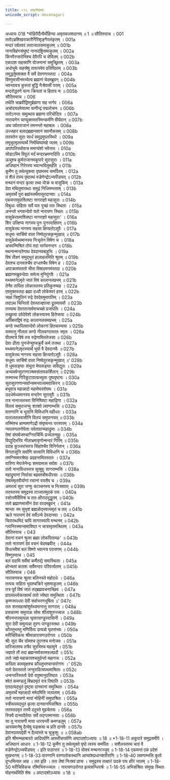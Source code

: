 ```yaml
---
title: ०१८ अमृतोद्भवः
unicode_script: devanagari

---
```



अध्यायः 018
*मोहितैर्दैत्यैर्मोहिन्या अमृतकलशदानम् ॥ 1 ॥
सौतिरुवाच ।	001  
ततोऽभ्रशिखराकारैर्गिरिशृङ्गैरलंकृतम् ।	001a  
मन्दरं पर्वतवरं लताजालसमाकुलम् ॥	001b  
नानाविहंगसंघुष्टं नानादंष्ट्रिसमाकुलम् ।	002a  
किंनरैरप्सरोभिश्च देवैरपि च सेवितम् ॥	002b  
एकादश सहस्राणि योजनानां समुच्छ्रितम् ।	003a  
अधोभूमेः सहस्रेषु तावत्स्वेव प्रतिष्ठितम् ॥	003b  
तमुद्धर्तुमशक्ता वै सर्वे देवगणास्तदा ।	004a  
विष्णुमासीनमभ्येत्य ब्रह्माणं चेदमब्रुवन् ॥	004b  
भवन्तावत्र कुरुतां बुद्धिं नैःश्रेयसीं पराम् ।	005a  
मन्दरोद्धरणे यत्नः क्रियतां च हिताय नः ॥	005b  
सौतिरुवाच ।	006  
तथेति चाब्रवीद्विष्णुर्ब्रह्मणा सह भार्गव ।	006a  
अचोदयदमेयात्मा फणीन्द्रं पद्मलोचनः ॥	006b  
ततोऽनन्तः समुत्थाय ब्रह्मणा परिचोदितः ।	007a  
नारायणेन चाप्युक्तस्तस्मिन्कर्मणि वीर्यवान् ॥	007b  
अथ पर्वतराजानं तमनन्तो महाबलः ।	008a  
उज्जहार बलाद्ब्रह्मन्सवनं सवनौकसम् ॥	008b  
ततस्तेन सुराः सार्धं समुद्रमुपतस्थिरे ।	009a  
तमूचुरमृतस्यार्थे निर्मथिष्यामहे जलम् ॥	009b  
अपांपतिरथोवाच ममाप्यंशो भवेत्ततः ।	010a  
सोढाऽस्मि विपुलं मर्दं मन्दरभ्रमणादिति ॥	010b  
ऊचुश्च कूर्मराजानमकूपारे सुरासुराः ।	011a  
अधिष्ठानं गिरेरस्य भवान्भवितुमर्हति ॥	011b  
कूर्मेण तु तथेत्युक्त्वा पृष्ठमस्य समर्पितम् ।	012a  
तं शैलं तस्य पृष्ठस्थं वज्रेणेन्द्रोऽभ्यपीडयत् ॥	012b  
मन्थानं मन्दरं कृत्वा तथा योक्रं च वासुकिम् ।	013a  
देवा मथितुमारब्धाः समुद्रं निधिमम्भसाम् ।	013b  
अमृतार्थे पुरा ब्रह्मंस्तथैवासुरदानवाः ॥	014a  
एकमन्तमुपाश्लिष्टा नागराज्ञो महासुराः ॥	014b  
विबुधाः सहिताः सर्वे यतः पुच्छं ततः स्थिताः ।	015a  
अनन्तो भगवान्देवो यतो नारायणः स्थितः ॥	015b  
वासुकेरग्रमाश्लिष्टा नागराज्ञो महासुराः\' ।	016a  
शिर उत्क्षिप्य नागस्य पुनः पुनरवाक्षिपन् ॥	016b  
वासुकेरथ नागस्य सहसा क्षिप्यतोऽसुरैः ।	017a  
सधूमाः सार्चिषो वाता निष्पेतुरसकृन्मुखात् ॥	017b  
वासुकेर्मथ्यमानस्य निःसृतेन विषेण च ।	018a  
अभवन्मिश्रितं तोयं तदा भार्गवनन्दन ॥	018b  
मथनान्मन्दरेणाथ देवदानवबाहुभिः ।	019a  
विषं तीक्ष्णं समुद्भूतं हालाहलमिति श्रुतम् ॥	019b  
देवाश्च दानवाश्चैव दग्धाश्चैव विषेण ह ।	020a  
अपाक्रामंस्ततो भीता विषादमगमंस्तदा ॥	020b  
ब्रह्माणमब्रुवन्देवाः समेत्य मुनिपुंगवैः ।	021a  
मथ्यमानेऽमृते जातं विषं कालानलप्रभम् ॥	021b  
तेनैव तापिता लोकास्तस्य प्रतिकुरुष्वह ।	022a  
एवमुक्तस्तदा ब्रह्मा दध्यौ लोकेश्वरं हरम् ॥	022b  
त्र्यक्षं त्रिशूलिनं रुद्रे देवदेवमुमापतिम् ।	023a  
तदाऽथ चिन्तितो देवस्तज्ज्ञात्वा द्रुतमाययौ ॥	023b  
तस्याथ देवस्तत्सर्वमाचचक्षे प्रजापतिः ।	024a  
तच्छ्रुत्वा दवेदेवेशो लोकस्यास्य हितेप्सया ॥	024b  
अपिबत्तद्विषं रुद्रः कालानलसमप्रभम् ।	025a  
कण्ठे स्थापितवान्देवो लोकानां हितकाम्यया ॥	025b  
यस्मात्तु नीलता कण्ठे नीलकण्ठस्ततः स्मृतः ।	026a  
पीतमात्रे विषे तत्र रुद्रेणामिततेजसा ॥	026b  
देवाः प्रीताः पुनर्जग्मुश्चक्रुर्वै कर्म तत्तथा ।	027a  
मथ्यमानेऽमृतस्यार्थे भूयो वै देवदानवैः ॥	027b  
वासुकेरथ नागस्य सहसा क्षिप्यतोऽसुरैः ।	028a  
सधूमाः सार्चिषो वाता निष्पेतुरसकृन्मुखात् ॥\'	028b  
ते धूमसङ्घाः संभूता मेघसङ्घाः सविद्युतः ।	029a  
अभ्यवर्षन्सुरगणाञ्श्रमसंतापकर्शितान् ॥	029b  
तस्माच्च गिरिकूटाग्रात्प्रच्युताः पुष्पवृष्टयः ।	030a  
सुरासुरगणान्सर्वान्समन्तात्समवाकिरन् ॥	030b  
बभूवात्र महान्नादो महामेघरवोपमः ।	031a  
उदधेर्मथ्यमानस्य मन्दरेण सुरासुरैः ॥	031b  
तत्र नानाजलचरा विनिष्पिष्टा महाद्रिणा ।	032a  
विलयं समुपाजग्मुः शतशो लवणाम्भसि ॥	032b  
वारुणानि च भूतानि विविधानि महीधरः ।	033a  
पातालतलवासीनि विलयं समुपानयत् ॥	033b  
तस्मिंश्च भ्राम्यमाणेऽद्रौ संघृष्यन्तः परस्परम् ।	034a  
न्यपतन्पतगोपेताः पर्वताग्रान्महाद्रुमाः ॥	034b  
तेषां संघर्षजश्चाग्निरर्चिर्भिः प्रज्वलन्मुहुः ।	035a  
विद्युद्भिरिव नीलाभ्रमावृणोन्मन्दरं गिरिम् ॥	035b  
ददाह कुञ्जरांस्तत्र सिंहांश्चैव विनिर्गतान् ।	036a  
विगतासूनि सर्वाणि सत्त्वानि विविधानि च ॥	036b  
तमग्निममरश्रेष्ठः प्रदहन्तमितस्ततः ।	037a  
वारिणा मेघजेनेन्द्रः शमयामास सर्वशः ॥	037b  
ततो नानाविधास्तत्र सुस्रुवुः सागराम्भसि ।	038a  
महाद्रुमाणां निर्यासा बहवश्चौषधीरसाः ॥	038b  
तेषाममृतवीर्याणां रसानां पयसैव च ।	039a  
अमरत्वं सुरा जग्मुः काञ्चनस्य च निःस्रवात् ॥	039b  
ततस्तस्य समुद्रस्य तञ्जातमुदकं पयः ।	040a  
रसोत्तमैर्विमिश्रं च ततः क्षीरादभूद्धृतम् ॥	040b  
ततो ब्रह्माणमासीनं देवा वरदमब्रुवन् ।	041a  
श्रान्ताः स्म सुभृशं ब्रह्मन्नोद्भवत्यमृतं च तत् ॥	041b  
ऋते नारायणं देवं सर्वेऽन्ये देवदानवाः ।	042a  
चिरारब्धमिदं चापि सागरस्यापि मन्थनम् ॥	042b  
ग्लानिरस्मान्समाविष्टा न चात्रामृतमत्थितम् ।	043a  
सौतिरुवाच ।	043  
देवानां वचनं श्रुत्वा ब्रह्मा लोकपितामहः\' ॥	043b  
ततो नारायणं देवं वचनं चेदमब्रवीत् ।	044a  
विधत्स्वैषां बलं विष्णो भवानत्र परायणम् ॥	044b  
विष्णुरुवाच ।	045  
बलं ददामि सर्वेषां कर्मैतद्ये समास्थिताः ।	045a  
क्षोभ्यतां कलशः सर्वैमन्दरः परिवर्त्यताम् ॥	045b  
सौतिरुवाच ।	046  
नारायणवचः श्रुत्वा बलिनस्ते महोदधेः ।	046a  
तत्पयः सहिता भूयश्चक्रिरे भृशमाकुलम् ॥	046b  
तत्र पूर्वं विषं जातं तद्ब्रह्मवचनाच्छिवः ।	047a  
प्राग्रसल्लोकरक्षार्थं ततो ज्येष्ठा समुत्थिता ।	047b  
कृष्णरूपधरा देवी सर्वाभरणभूषिता ॥\'	047c  
ततः शतसहस्रांशुर्मथ्यमानात्तु सागरात् ।	048a  
प्रसन्नात्मा समुत्पन्नः सोमः शीतांशुरुज्ज्वलः ॥	048b  
श्रीरनन्तरमुत्पन्ना घृतात्पाण्डुरवासिनी ।	049a  
सुरा देवी समुत्पन्ना तुरगः पाण्डुरस्तथा ॥	049b  
कौस्तुभस्तु मणिर्दिव्य उत्पन्नो घृतसंभवः ।	050a  
मरीचिविकचः श्रीमान्नारायणउरोगतः ॥	050b  
श्रीः सुरा चैव सोमश्च तुरगश्च मनोजवः ।	051a  
पारिजातश्च तत्रैव सुरभिश्च महामुने ।	051b  
जज्ञाते तौ तदा ब्रह्मन्सर्वकामफलप्रदौ ॥	051c  
ततो जज्ञे महाकायश्चतुर्दन्तो महागजः ।	052a  
कपिला कामवृक्षश्च कौस्तुभश्चाप्सरोगणः ।\'	052b  
यतो देवास्ततो जग्मुरादित्यपथमाश्रिताः ॥	052c  
धन्वन्तरिस्ततो देवो वपुष्मानुदतिष्ठत ।	053a  
श्वेतं कमण्डलुं बिभ्रदमृतं यत्र तिष्ठति ॥	053b  
एतदत्यद्भुतं दृष्ट्वा दानवानां समुत्थितः ।	054a  
अमृतार्थे महान्नादो ममेदमिति जल्पताम् ॥	054b  
ततो नारायणो मायां मोहिनीं समुपाश्रितः ।	055a  
स्त्रीरूपमद्भुतं कृत्वा दानवानभिसंश्रितः ॥	055b  
ततस्तदमृतं तस्यै ददुस्ते मूढचेतसः ।	056a  
स्त्रियै दानवदैतेयाः सर्वे तद्गतमानसाः ॥	056b  
सा तु नारायणी माया धारयन्ती कमण्डलुम् ।	057a  
आस्यमानेषु दैत्येषु पङ्क्त्या च प्रति दानवैः ॥	057b  
देवानपाययद्देवी न दैत्यांस्ते च चुक्रुशुः ॥ ॥	058ab  
इति श्रीमन्महाबारते आदिपर्वणि आस्तीकपर्वणि अष्टादशोऽध्यायः ॥ 18 ॥
*1-18-11 अकूपारे समुद्रसमीपे । अधिष्ठानं आधारः ॥ 1-18-12 कूर्मेण तु तथेत्युक्ते पृष्ठे त्वस्य समर्पितः । सशैलस्तस्य चाग्रं वै वज्रेणेन्द्रोऽभ्यपीडयत् । इति पाठान्तरं ॥ 1-18-13 योक्त्रं मन्थनरज्जुम् ॥ 1-18-14 एकमन्तं एकं प्रदेशं मुखभागम् ॥ 1-18-33 वारुणानि वरुणलोकस्थानि आप्यांशप्रधानशरीराणि ॥ 1-18-40 लवणाम्भसि कुतो दुग्धमित्यत आह । तत इति । ततः तेषां निःस्रवं प्राप्य । समुद्रस्य तत्क्षारं उदकं पयः क्षीरं जातम् ॥ 1-18-50 मरीचिविकचः रश्मिभिरुज्ज्वलः । नारायणउरोगत इत्यसन्धिरार्षः ॥ 1-18-55 अभिसंश्रितः संमुखः स्थितः मोहनार्थमिति शेषः ॥ अष्टादशोऽध्यायः ॥ 18 ॥